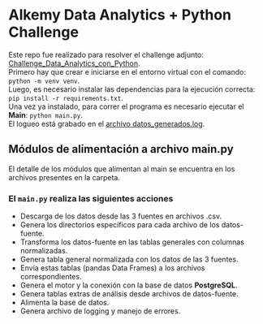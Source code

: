 # Alkemy Data Analytics + Python Challenge

Este repo fue realizado para resolver el challenge adjunto: [Challenge_Data_Analytics_con_Python](https://github.com/manoloacademia/alkemy_data_challenge/blob/main/Challenge_Data_Analytics_con_Python.pdf).<br>
Primero hay que crear e iniciarse en el entorno virtual con el comando: `python -m venv venv`.<br>
Luego, es necesario instalar las dependencias para la ejecución correcta: `pip install -r requirements.txt`.<br>
Una vez ya instalado, para correr el programa es necesario ejecutar el **Main**: `python main.py`.<br>
El logueo está grabado en el [archivo datos_generados.log](https://github.com/manoloacademia/alkemy_data_challenge/blob/main/datos_generados.log).

## Módulos de alimentación a archivo main.py
El detalle de los módulos que alimentan al main se encuentra en los archivos presentes en la carpeta.

### El `main.py` realiza las siguientes acciones
- Descarga de los datos desde las 3 fuentes en archivos .csv.
- Genera los directorios específicos para cada archivo de los datos-fuente.
- Transforma los datos-fuente en las tablas generales con columnas normalizadas.
- Genera tabla general normalizada con los datos de las 3 fuentes.
- Envía estas tablas (pandas Data Frames) a los archivos correspondientes.
- Genera el motor y la conexión con la base de datos **PostgreSQL**.
- Genera tablas extras de análisis desde archivos de datos-fuente.
- Alimenta la base de datos.
- Genera archivo de logging y manejo de errores.

